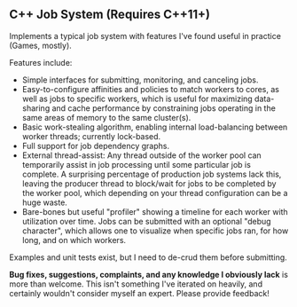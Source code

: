 ## C++ Job System (Requires C++11+)

Implements a typical job system with features I've found useful in practice (Games, mostly).

Features include:
- Simple interfaces for submitting, monitoring, and canceling jobs.
- Easy-to-configure affinities and policies to match workers to cores, as well as jobs to specific workers, which is useful for maximizing data-sharing and cache performance by constraining jobs operating in the same areas of memory to the same cluster(s).
- Basic work-stealing algorithm, enabling internal load-balancing between worker threads; currently lock-based.
- Full support for job dependency graphs.
- External thread-assist: Any thread outside of the worker pool can temporarily assist in job processing until some particular job is complete. A surprising percentage of production job systems lack this, leaving the producer thread to block/wait for jobs to be completed by the worker pool, which depending on your thread configuration can be a huge waste.
- Bare-bones but useful "profiler" showing a timeline for each worker with utilization over time. Jobs can be submitted with an optional "debug character", which allows one to visualize when specific jobs ran, for how long, and on which workers.

Examples and unit tests exist, but I need to de-crud them before submitting.

**Bug fixes, suggestions, complaints, and any knowledge I obviously lack** is more than welcome. This isn't something I've iterated on heavily, and certainly wouldn't consider myself an expert. Please provide feedback!
